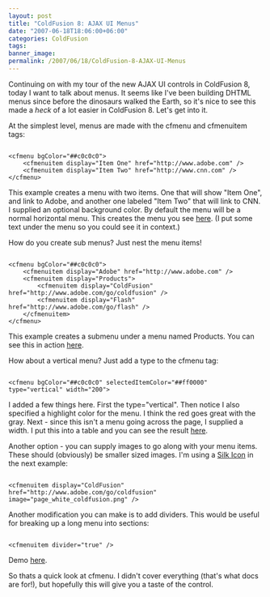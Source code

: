 ```yaml
---
layout: post
title: "ColdFusion 8: AJAX UI Menus"
date: "2007-06-18T18:06:00+06:00"
categories: ColdFusion 
tags: 
banner_image: 
permalink: /2007/06/18/ColdFusion-8-AJAX-UI-Menus
---
```


Continuing on with my tour of the new AJAX UI controls in ColdFusion 8, today I want to talk about menus. It seems like I've been building DHTML menus since before the dinosaurs walked the Earth, so it's nice to see this made a <i>heck</i> of a lot easier in ColdFusion 8. Let's get into it.

<more />

At the simplest level, menus are made with the cfmenu and cfmenuitem tags:

<code>
&lt;cfmenu bgColor="##c0c0c0"&gt;
	&lt;cfmenuitem display="Item One" href="http://www.adobe.com" /&gt;
	&lt;cfmenuitem display="Item Two" href="http://www.cnn.com" /&gt;
&lt;/cfmenu&gt;
</code>
		
This example creates a menu with two items. One that will show "Item One", and link to Adobe, and another one labeled "Item Two" that will link to CNN. I supplied an optional background color. By default the menu will be a normal horizontal menu. This creates the menu you see <a href="http://www.raymondcamden.com/demos/layout/menu1.cfm">here</a>. (I put some text under the menu so you could see it in context.)

How do you create sub menus? Just nest the menu items!

<code>
&lt;cfmenu bgColor="##c0c0c0"&gt;
	&lt;cfmenuitem display="Adobe" href="http://www.adobe.com" /&gt;
	&lt;cfmenuitem display="Products"&gt;
		&lt;cfmenuitem display="ColdFusion" href="http://www.adobe.com/go/coldfusion" /&gt;
		&lt;cfmenuitem display="Flash" href="http://www.adobe.com/go/flash" /&gt;
	&lt;/cfmenuitem&gt;
&lt;/cfmenu&gt;
</code>

This example creates a submenu under a menu named Products. You can see this in action <a href="http://www.coldfusionjedi.com/demos/layout/menu2.cfm">here</a>.

How about a vertical menu? Just add a type to the cfmenu tag:

<code>
&lt;cfmenu bgColor="##c0c0c0" selectedItemColor="##ff0000" type="vertical" width="200"&gt;
</code>

I added a few things here. First the type="vertical". Then notice I also specified a highlight color for the menu. I think the red goes great with the gray. Next - since this isn't a menu going across the page, I supplied a width. I put this into a table and you can see the result <a href="http://www.coldfusionjedi.com/demos/layout/menu3.cfm">here</a>.

Another option - you can supply images to go along with your menu items. These should (obviously) be smaller sized images. I'm using a <a href="http://www.famfamfam.com/lab/icons/silk/">Silk Icon</a> in the next example:

<code>
&lt;cfmenuitem display="ColdFusion" href="http://www.adobe.com/go/coldfusion" image="page_white_coldfusion.png" /&gt;
</code>

Another modification you can make is to add dividers. This would be useful for breaking up a long menu into sections:

<code>
&lt;cfmenuitem divider="true" /&gt;
</code>

Demo <a href="http://www.coldfusionjedi.com/demos/layout/menu4.cfm">here</a>.

So thats a quick look at cfmenu. I didn't cover everything (that's what docs are for!), but hopefully this will give you a taste of the control.